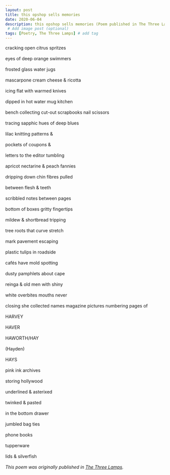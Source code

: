 ```yaml
---
layout: post
title: this opshop sells memories
date: 2020-06-04
description: this opshop sells memories (Poem published in The Three Lamps)
 # Add image post (optional)
tags: [Poetry, The Three Lamps] # add tag
---
```

cracking open citrus spritzes<br>
<br>
eyes of deep orange swimmers<br>
<br>
frosted glass water jugs<br>
<br>
mascarpone cream cheese &amp; ricotta<br>
<br>
icing flat with warmed knives<br>
<br>
dipped in hot water mug kitchen<br>
<br>
bench collecting cut-out scrapbooks nail scissors<br>
<br>
tracing sapphic hues of deep blues<br>
<br>
lilac knitting patterns &amp;<br>
<br>
pockets of coupons &amp;<br>
<br>
letters to the editor tumbling<br>
<br>
apricot nectarine &amp; peach fannies<br>
<br>
dripping down chin fibres pulled<br>
<br>
between flesh &amp; teeth<br>
<br>
scribbled notes between pages<br>
<br>
bottom of boxes gritty fingertips<br>
<br>
mildew &amp; shortbread tripping<br>
<br>
tree roots that curve stretch<br>
<br>
mark pavement escaping<br>
<br>
plastic tulips in roadside<br>
<br>
caf&eacute;s have mold spotting<br>
<br>
dusty pamphlets about cape<br>
<br>
reinga &amp; old men with shiny<br>
<br>
white overbites mouths never<br>
<br>
closing she collected names magazine pictures numbering pages of <br>
<br>
HARVEY<br>
<br>
HAVER<br>
<br>
HAWORTH/HAY<br>
<br>
(Hayden)<br>
<br>
HAYS<br>
<br>
pink ink archives<br>
<br>
storing hollywood<br>
<br>
underlined &amp; asterixed<br>
<br>
twinked &amp; pasted<br>
<br>
in the bottom drawer<br>
<br>
jumbled bag ties<br>
<br>
phone books<br>
<br>
tupperware<br>
<br>
lids &amp; silverfish<br>
<br>
<em>This poem was originally published in <a href="https://www.thethreelamps.com/article/lily-holloway?publication=spring-2019">The Three Lamps</a>.</em>
